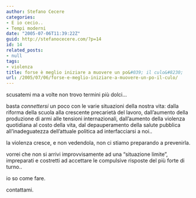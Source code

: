 ```yaml
---
author: Stefano Cecere
categories:
- E io cecio..
- Tempi moderni
date: "2005-07-06T11:39:22Z"
guid: http://stefanocecere.com/?p=14
id: 14
related_posts:
- null
tags:
- violenza
title: forse è meglio iniziare a muovere un po&#039; il culo&#8230;
url: /2005/07/06/forse-e-meglio-iniziare-a-muovere-un-po-il-culo/
---
```


<img src='/wp-content/culo_salta.jpg' alt='' align='left' />scusatemi ma a volte non trovo termini pi&#xf9; dolci&#8230;

basta _connettersi_ un poco con le varie situazioni della nostra vita: dalla riforma della scuola alla crescente precariet&#xe0; del lavoro, dall&#8217;aumento della produzione di armi alle tensioni internazionali, dall&#8217;aumento della violenza quotidiana al costo della vita, dal depauperamento della salute pubblica all&#8217;inadeguatezza dell&#8217;attuale politica ad interfacciarsi a noi..

la violenza cresce, e non vedendola, non ci stiamo preparando a prevenirla.

vorrei che non si arrivi improvvisamente ad una &#8220;situazione limite&#8221;, impreparati e costretti ad accettare le compulsive risposte del pi&#xf9; forte di turno..

io so come fare.
  
contattami.
